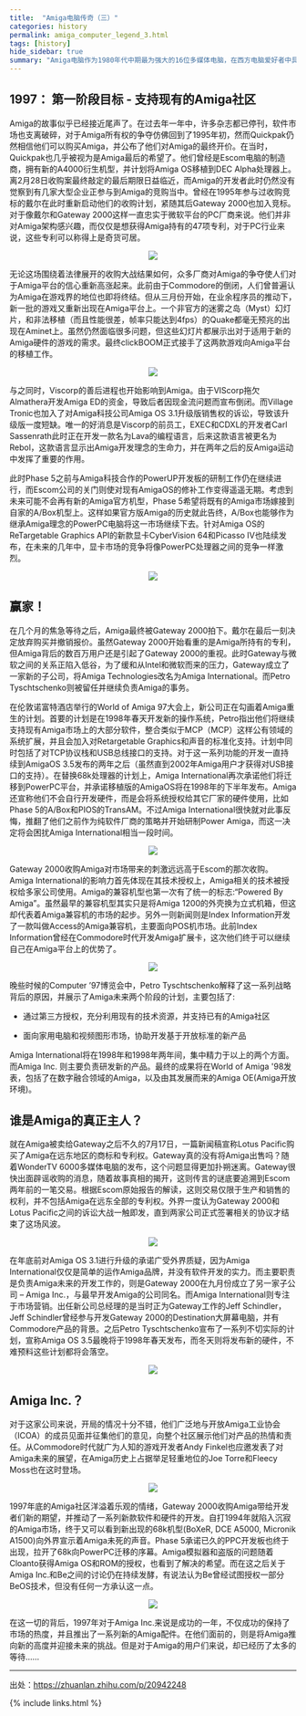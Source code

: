 ```yaml
---
title:  "Amiga电脑传奇（三）"
categories: history
permalink: amiga_computer_legend_3.html
tags: [history]
hide_sidebar: true
summary: "Amiga电脑作为1980年代中期最为强大的16位多媒体电脑，在西方电脑爱好者中具有极高的地位，对Demosence文化和电脑音乐也有着不可磨灭的影响，由于历史原因，Amiga电脑在中国极其罕见。爱好者也寥寥无几，希望通过此文能够成为向中文社区介绍Amiga电脑的历史，并和有兴趣的爱好者交流观点看法。"
---
```


## 1997： 第一阶段目标 - 支持现有的Amiga社区

Amiga的故事似乎已经接近尾声了。在过去年一年中，许多杂志都已停刊，软件市场也支离破碎，对于Amiga所有权的争夺仿佛回到了1995年初，然而Quickpak仍然相信他们可以购买Amiga，并公布了他们对Amiga的最终开价。在当时，Quickpak也几乎被视为是Amiga最后的希望了。他们曾经是Escom电脑的制造商，拥有新的A4000衍生机型，并计划将Amiga OS移植到DEC Alpha处理器上。离2月28日收购案最终敲定的最后期限日益临近，而Amiga的开发者此时仍然没有觉察到有几家大型企业正参与到Amiga的竞购当中。曾经在1995年参与过收购竞标的戴尔在此时重新启动他们的收购计划，紧随其后Gateway 2000也加入竞标。对于像戴尔和Gateway 2000这样一直忠实于微软平台的PC厂商来说。他们并非对Amiga架构感兴趣，而仅仅是想获得Amiga持有的47项专利，对于PC行业来说，这些专利可以称得上是奇货可居。

<div align="center">
    <a href="../images/dnbwg/amiga_computer_legend_24.jpg">
        <img src="../images/dnbwg/amiga_computer_legend_24.jpg"/>
    </a>
</div>

无论这场围绕着法律展开的收购大战结果如何，众多厂商对Amiga的争夺使人们对于Amiga平台的信心重新高涨起来。此前由于Commodore的倒闭，人们曾普遍认为Amiga在游戏界的地位也即将终结。但从三月份开始，在业余程序员的推动下，新一批的游戏又重新出现在Amiga平台上。一个非官方的迷雾之岛（Myst）幻灯片，和非法移植（而且性能很差，帧率只能达到4fps）的Quake都毫无预兆的出现在Aminet上。虽然仍然面临很多问题，但这些幻灯片都展示出对于适用于新的Amiga硬件的游戏的需求。最终clickBOOM正式接手了这两款游戏向Amiga平台的移植工作。

<div align="center">
    <a href="../images/dnbwg/amiga_computer_legend_25.jpg">
        <img src="../images/dnbwg/amiga_computer_legend_25.jpg"/>
    </a>
</div>

与之同时，Viscorp的善后进程也开始影响到Amiga。由于VIScorp拖欠Almathera开发Amiga ED的资金，导致后者因现金流问题而宣布倒闭。而Village Tronic也加入了对Amiga科技公司Amiga OS 3.1升级版销售权的诉讼，导致该升级版一度短缺。唯一的好消息是Viscorp的前员工，EXEC和CDXL的开发者Carl Sassenrath此时正在开发一款名为Lava的编程语言，后来这款语言被更名为Rebol，这款语言显示出Amiga开发理念的生命力，并在两年之后的反Amiga运动中发挥了重要的作用。

此时Phase 5之前与Amiga科技合作的PowerUP开发板的研制工作仍在继续进行，而Escom公司的关门则使对现有AmigaOS的修补工作变得遥遥无期。考虑到未来可能不会再有新的Amiga官方机型，Phase 5希望将既有的Amiga市场嫁接到自家的A/Box机型上。这样如果官方版Amiga的历史就此告终，A/Box也能够作为继承Amiga理念的PowerPC电脑将这一市场继续下去。针对Amiga OS的ReTargetable Graphics API的新款显卡CyberVision 64和Picasso IV也陆续发布，在未来的几年中，显卡市场的竞争将像PowerPC处理器之间的竞争一样激烈。

<div align="center">
    <a href="../images/dnbwg/amiga_computer_legend_26.jpg">
        <img src="../images/dnbwg/amiga_computer_legend_26.jpg"/>
    </a>
</div>

## 赢家！

在几个月的焦急等待之后，Amiga最终被Gateway 2000拍下。戴尔在最后一刻决定放弃购买并撤销报价。虽然Gateway 2000开始看重的是Amiga所持有的专利，但Amiga背后的数百万用户还是引起了Gateway 2000的重视。此时Gateway与微软之间的关系正陷入低谷，为了缓和从Intel和微软而来的压力，Gateway成立了一家新的子公司，将Amiga Technologies改名为Amiga International。而Petro Tyschtschenko则被留任并继续负责Amiga的事务。

在伦敦诺富特酒店举行的World of Amiga 97大会上，新公司正在勾画着Amiga重生的计划。首要的计划是在1998年春天开发新的操作系统，Petro指出他们将继续支持现有Amiga市场上的大部分软件，整合类似于MCP（MCP）这样公有领域的系统扩展，并且会加入对Retargetable Graphics和声音的标准化支持。计划中同时包括了对TCP协议栈和USB总线接口的支持。对于这一系列功能的开发一直持续到AmigaOS 3.5发布的两年之后（虽然直到2002年Amiga用户才获得对USB接口的支持）。在替换68k处理器的计划上，Amiga International再次承诺他们将迁移到PowerPC平台，并承诺移植版的AmigaOS将在1998年的下半年发布。Amiga还宣称他们不会自行开发硬件，而是会将系统授权给其它厂家的硬件使用，比如Phase 5的A/Box和PIOS的TransAM。不过Amiga International很快就对此事反悔，推翻了他们之前作为纯软件厂商的策略并开始研制Power Amiga，而这一决定将会困扰Amiga International相当一段时间。

<div align="center">
    <a href="../images/dnbwg/amiga_computer_legend_27.jpg">
        <img src="../images/dnbwg/amiga_computer_legend_27.jpg"/>
    </a>
</div>

Gateway 2000收购Amiga对市场带来的刺激远远高于Escom的那次收购。Amiga International的影响力首先体现在其技术授权上，Amiga相关的技术被授权给多家公司使用。Amiga的兼容机型也第一次有了统一的标志:“Powered By Amiga”。虽然最早的兼容机型其实只是将Amiga 1200的外壳换为立式机箱，但这却代表着Amiga兼容机的市场的起步。另外一则新闻则是Index Information开发了一款叫做Access的Amiga兼容机，主要面向POS机市场。此前Index Information曾经在Commodore时代开发Amiga扩展卡，这次他们终于可以继续自己在Amiga平台上的优势了。

<div align="center">
    <a href="../images/dnbwg/amiga_computer_legend_28.jpg">
        <img src="../images/dnbwg/amiga_computer_legend_28.jpg"/>
    </a>
</div>

晚些时候的Computer ’97博览会中，Petro Tyschtschenko解释了这一系列战略背后的原因，并展示了Amiga未来两个阶段的计划，主要包括了:

- 通过第三方授权，充分利用现有的技术资源，并支持已有的Amiga社区

- 面向家用电脑和视频图形市场，协助开发基于开放标准的新产品

Amiga International将在1998年和1998年两年间，集中精力于以上的两个方面。而Amiga Inc. 则主要负责研发新的产品。最终的成果将在World of Amiga '98发表，包括了在数字融合领域的Amiga，以及由其发展而来的Amiga OE(Amiga开放环境)。

## 谁是Amiga的真正主人？

就在Amiga被卖给Gateway之后不久的7月17日，一篇新闻稿宣称Lotus Pacific购买了Amiga在远东地区的商标和专利权。Gateway真的没有将Amiga出售吗？随着WonderTV 6000多媒体电脑的发布，这个问题显得更加扑朔迷离。Gateway很快出面辟谣收购的消息，随着故事真相的揭开，这则传言的谜底要追溯到Escom两年前的一笔交易。根据Escom原始报告的解读，这则交易仅限于生产和销售的权利，并不包括Amiga在远东全部的专利权。外界一度认为Gateway 2000和Lotus Pacific之间的诉讼大战一触即发，直到两家公司正式签署相关的协议才结束了这场风波。

<div align="center">
    <a href="../images/dnbwg/amiga_computer_legend_29.jpg">
        <img src="../images/dnbwg/amiga_computer_legend_29.jpg"/>
    </a>
</div>

在年底前对Amiga OS 3.1进行升级的承诺广受外界质疑，因为Amiga International仅仅是简单的运作Amiga品牌，并没有软件开发的实力。而主要职责是负责Amiga未来的开发工作的，则是Gateway 2000在九月份成立了另一家子公司 – Amiga Inc.，与最早开发Amiga的公司同名。而Amiga International则专注于市场营销。出任新公司总经理的是当时正为Gateway工作的Jeff Schindler，Jeff Schindler曾经参与开发Gateway 2000的Destination大屏幕电脑，并有Commodore产品的背景。之后Petro Tyschtschenko宣布了一系列不切实际的计划，宣称Amiga OS 3.5最晚将于1998年春天发布，而冬天则将发布新的硬件，不难预料这些计划都将会落空。

<div align="center">
    <a href="../images/dnbwg/amiga_computer_legend_30.jpg">
        <img src="../images/dnbwg/amiga_computer_legend_30.jpg"/>
    </a>
</div>

## Amiga Inc.？

对于这家公司来说，开局的情况十分不错，他们广泛地与开放Amiga工业协会（ICOA）的成员见面并征集他们的意见，向整个社区展示他们对产品的热情和责任。从Commodore时代就广为人知的游戏开发者Andy Finkel也应邀发表了对Amiga未来的展望，在Amiga历史上占据举足轻重地位的Joe Torre和Fleecy Moss也在这时登场。

<div align="center">
    <a href="../images/dnbwg/amiga_computer_legend_31.jpg">
        <img src="../images/dnbwg/amiga_computer_legend_31.jpg"/>
    </a>
</div>

1997年底的Amiga社区洋溢着乐观的情绪，Gateway 2000收购Amiga带给开发者们新的期望，并推动了一系列新款软件和硬件的开发。自打1994年就陷入沉寂的Amiga市场，终于又可以看到新出现的68k机型(BoXeR, DCE A5000, Micronik A1500)向外界宣示着Amiga未死的声音。Phase 5承诺已久的PPC开发板也终于出现，拉开了68k向PowerPC迁移的序幕。Amiga模拟器和盗版的问题随着Cloanto获得Amiga OS和ROM的授权，也看到了解决的希望。而在这之后关于Amiga Inc.和Be之间的讨论仍在持续发酵，有说法认为Be曾经试图授权一部分BeOS技术，但没有任何一方承认这一点。

<div align="center">
    <a href="../images/dnbwg/amiga_computer_legend_32.jpg">
        <img src="../images/dnbwg/amiga_computer_legend_32.jpg"/>
    </a>
</div>

在这一切的背后，1997年对于Amiga Inc.来说是成功的一年，不仅成功的保持了市场的热度，并且推出了一系列新的Amiga配件。在他们面前的，则是将Amiga推向新的高度并迎接未来的挑战。但是对于Amiga的用户们来说，却已经历了太多的等待……


---------

出处：<https://zhuanlan.zhihu.com/p/20942248>

{% include links.html %}
